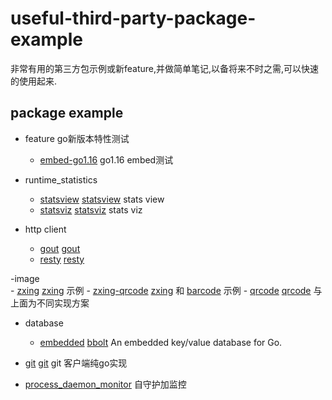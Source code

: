 # useful-third-party-package-example

非常有用的第三方包示例或新feature,并做简单笔记,以备将来不时之需,可以快速的使用起来.

## package example

- feature go新版本特性测试
    - [embed-go1.16](feature/embed-go1.16) go1.16 embed测试

- runtime_statistics
    - [statsview](runtime_statistics/statsview) [statsview](github.com/go-echarts/statsview) stats view 
    - [statsviz](runtime_statistics/statsviz) [statsviz](github.com/arl/statsviz) stats viz

- http client
    - [gout](httpclient/gout) [gout](github.com/guonaihong/gout)
    - [resty](httpclient/resty) [resty](github.com/go-resty/resty)

-image    
    - [zxing](image/gozxing) [zxing](github.com/makiuchi-d/gozxing) 示例
    - [zxing-qrcode](image/barcode) [zxing](github.com/makiuchi-d/gozxing) 和 [barcode](github.com/boombuler/barcode) 示例
    - [qrcode](image/qrcode) [qrcode](github.com/skip2/go-qrcode) 与上面为不同实现方案

- database
    - [embedded](database/embedded) [bbolt](https://github.com/etcd-io/bbolt) An embedded key/value database for Go.

- [git](git) [git](github.com/go-git/go-git) git 客户端纯go实现
- [process_daemon_monitor](process_daemon_monitor) 自守护加监控
